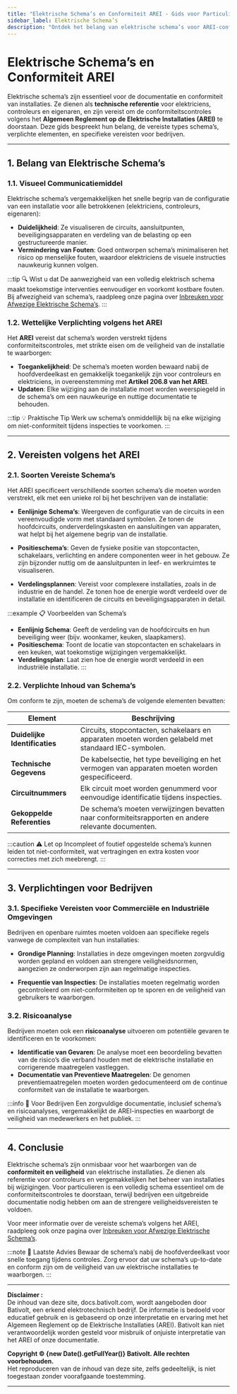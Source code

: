 ```yaml
---
title: "Elektrische Schema’s en Conformiteit AREI - Gids voor Particulieren en Bedrijven"
sidebar_label: Elektrische Schema’s
description: "Ontdek het belang van elektrische schema’s voor AREI-conformiteit en de veiligheid van installaties in België. Volledige gids met praktische voorbeelden en wettelijke vereisten."
---
```


# Elektrische Schema’s en Conformiteit AREI

Elektrische schema’s zijn essentieel voor de documentatie en conformiteit van installaties. Ze dienen als **technische referentie** voor elektriciens, controleurs en eigenaren, en zijn vereist om de conformiteitscontroles volgens het **Algemeen Reglement op de Elektrische Installaties (AREI)** te doorstaan. Deze gids bespreekt hun belang, de vereiste types schema’s, verplichte elementen, en specifieke vereisten voor bedrijven.

---

## 1. Belang van Elektrische Schema’s

### 1.1. Visueel Communicatiemiddel

Elektrische schema’s vergemakkelijken het snelle begrip van de configuratie van een installatie voor alle betrokkenen (elektriciens, controleurs, eigenaren):

- **Duidelijkheid**: Ze visualiseren de circuits, aansluitpunten, beveiligingsapparaten en verdeling van de belasting op een gestructureerde manier.
- **Vermindering van Fouten**: Goed ontworpen schema’s minimaliseren het risico op menselijke fouten, waardoor elektriciens de visuele instructies nauwkeurig kunnen volgen.

:::tip 🔍 Wist u dat
De aanwezigheid van een volledig elektrisch schema maakt toekomstige interventies eenvoudiger en voorkomt kostbare fouten. Bij afwezigheid van schema’s, raadpleeg onze pagina over [Inbreuken voor Afwezige Elektrische Schema’s](https://docs.bativolt.com/nl/docs/infractions/schema-electriques-absents).
:::

### 1.2. Wettelijke Verplichting volgens het AREI

Het **AREI** vereist dat schema’s worden verstrekt tijdens conformiteitscontroles, met strikte eisen om de veiligheid van de installatie te waarborgen:

- **Toegankelijkheid**: De schema’s moeten worden bewaard nabij de hoofdverdeelkast en gemakkelijk toegankelijk zijn voor controleurs en elektriciens, in overeenstemming met **Artikel 206.8 van het AREI**.
- **Updaten**: Elke wijziging aan de installatie moet worden weerspiegeld in de schema’s om een nauwkeurige en nuttige documentatie te behouden.

:::tip 💡 Praktische Tip
Werk uw schema’s onmiddellijk bij na elke wijziging om niet-conformiteit tijdens inspecties te voorkomen.
:::

---

## 2. Vereisten volgens het AREI

### 2.1. Soorten Vereiste Schema’s

Het AREI specificeert verschillende soorten schema’s die moeten worden verstrekt, elk met een unieke rol bij het beschrijven van de installatie:

- **Eenlijnige Schema’s**: Weergeven de configuratie van de circuits in een vereenvoudigde vorm met standaard symbolen. Ze tonen de hoofdcircuits, onderverdelingskasten en aansluitingen van apparaten, wat helpt bij het algemene begrip van de installatie.
  
- **Positieschema’s**: Geven de fysieke positie van stopcontacten, schakelaars, verlichting en andere componenten weer in het gebouw. Ze zijn bijzonder nuttig om de aansluitpunten in leef- en werkruimtes te visualiseren.

- **Verdelingsplannen**: Vereist voor complexere installaties, zoals in de industrie en de handel. Ze tonen hoe de energie wordt verdeeld over de installatie en identificeren de circuits en beveiligingsapparaten in detail.

:::example 📋 Voorbeelden van Schema’s
- **Eenlijnig Schema**: Geeft de verdeling van de hoofdcircuits en hun beveiliging weer (bijv. woonkamer, keuken, slaapkamers).
- **Positieschema**: Toont de locatie van stopcontacten en schakelaars in een keuken, wat toekomstige wijzigingen vergemakkelijkt.
- **Verdelingsplan**: Laat zien hoe de energie wordt verdeeld in een industriële installatie.
:::

### 2.2. Verplichte Inhoud van Schema’s

Om conform te zijn, moeten de schema’s de volgende elementen bevatten:

| **Element**               | **Beschrijving**                                                                                      |
|---------------------------|------------------------------------------------------------------------------------------------------|
| **Duidelijke Identificaties** | Circuits, stopcontacten, schakelaars en apparaten moeten worden gelabeld met standaard IEC-symbolen. |
| **Technische Gegevens**   | De kabelsectie, het type beveiliging en het vermogen van apparaten moeten worden gespecificeerd.    |
| **Circuitnummers**        | Elk circuit moet worden genummerd voor eenvoudige identificatie tijdens inspecties.                  |
| **Gekoppelde Referenties**| De schema’s moeten verwijzingen bevatten naar conformiteitsrapporten en andere relevante documenten. |

:::caution ⚠️ Let op
Incompleet of foutief opgestelde schema’s kunnen leiden tot niet-conformiteit, wat vertragingen en extra kosten voor correcties met zich meebrengt.
:::

---

## 3. Verplichtingen voor Bedrijven

### 3.1. Specifieke Vereisten voor Commerciële en Industriële Omgevingen

Bedrijven en openbare ruimtes moeten voldoen aan specifieke regels vanwege de complexiteit van hun installaties:

- **Grondige Planning**: Installaties in deze omgevingen moeten zorgvuldig worden gepland en voldoen aan strengere veiligheidsnormen, aangezien ze onderworpen zijn aan regelmatige inspecties.
  
- **Frequentie van Inspecties**: De installaties moeten regelmatig worden gecontroleerd om niet-conformiteiten op te sporen en de veiligheid van gebruikers te waarborgen.

### 3.2. Risicoanalyse

Bedrijven moeten ook een **risicoanalyse** uitvoeren om potentiële gevaren te identificeren en te voorkomen:

- **Identificatie van Gevaren**: De analyse moet een beoordeling bevatten van de risico’s die verband houden met de elektrische installatie en corrigerende maatregelen vastleggen.
- **Documentatie van Preventieve Maatregelen**: De genomen preventiemaatregelen moeten worden gedocumenteerd om de continue conformiteit van de installatie te waarborgen.

:::info 💼 Voor Bedrijven
Een zorgvuldige documentatie, inclusief schema’s en risicoanalyses, vergemakkelijkt de AREI-inspecties en waarborgt de veiligheid van medewerkers en het publiek.
:::

---

## 4. Conclusie

Elektrische schema’s zijn onmisbaar voor het waarborgen van de **conformiteit en veiligheid** van elektrische installaties. Ze dienen als referentie voor controleurs en vergemakkelijken het beheer van installaties bij wijzigingen. Voor particulieren is een volledig schema essentieel om de conformiteitscontroles te doorstaan, terwijl bedrijven een uitgebreide documentatie nodig hebben om aan de strengere veiligheidsvereisten te voldoen.

Voor meer informatie over de vereiste schema’s volgens het AREI, raadpleeg ook onze pagina over [Inbreuken voor Afwezige Elektrische Schema’s](https://docs.bativolt.com/nl/docs/infractions/schema-electriques-absents).

:::note 📘 Laatste Advies
Bewaar de schema’s nabij de hoofdverdeelkast voor snelle toegang tijdens controles. Zorg ervoor dat uw schema’s up-to-date en conform zijn om de veiligheid van uw elektrische installaties te waarborgen.
:::

---

**Disclaimer :**  
De inhoud van deze site, docs.bativolt.com, wordt aangeboden door Bativolt, een erkend elektrotechnisch bedrijf. De informatie is bedoeld voor educatief gebruik en is gebaseerd op onze interpretatie en ervaring met het Algemeen Reglement op de Elektrische Installaties (AREI). Bativolt kan niet verantwoordelijk worden gesteld voor misbruik of onjuiste interpretatie van het AREI of onze documentatie.

**Copyright © {new Date().getFullYear()} Bativolt. Alle rechten voorbehouden.**  
Het reproduceren van de inhoud van deze site, zelfs gedeeltelijk, is niet toegestaan zonder voorafgaande toestemming.

---
